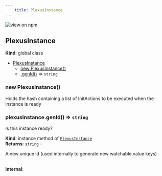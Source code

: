```yaml
--- 
	title: PlexusInstance 
--- 
```


[![view on npm](http://img.shields.io/npm/v/@plexusjs/core.svg)](https://www.npmjs.org/package/@plexusjs/core)


<a name="PlexusInstance"></a>

## PlexusInstance
**Kind**: global class  

* [PlexusInstance](#PlexusInstance)
    * [new PlexusInstance()](#new_PlexusInstance_new)
    * [.genId()](#PlexusInstance+genId) ⇒ <code>string</code>

<a name="new_PlexusInstance_new"></a>

### new PlexusInstance()
<p>Holds the hash containing a list of InitActions to be executed when the instance is ready</p>

<a name="PlexusInstance+genId"></a>

### plexusInstance.genId() ⇒ <code>string</code>
<p>Is this instance ready?</p>

**Kind**: instance method of [<code>PlexusInstance</code>](#PlexusInstance)  
**Returns**: <code>string</code> - <p>A new unique id (used internally to generate new watchable value keys)</p>  
**Internal**:   
